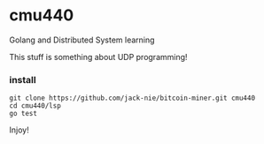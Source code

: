 # cmu440
Golang and Distributed System learning


This stuff is something about UDP programming!

### install

```
git clone https://github.com/jack-nie/bitcoin-miner.git cmu440
cd cmu440/lsp
go test
```

Injoy!

